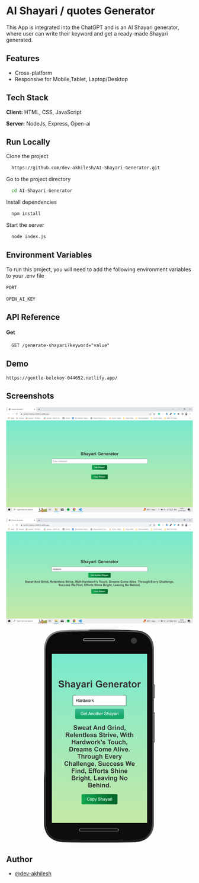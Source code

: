 # AI Shayari / quotes Generator

This App is integrated into the ChatGPT and is an AI Shayari generator, where user can write their keyword and get a ready-made Shayari generated.

## Features

- Cross-platform
- Responsive for Mobile,Tablet, Laptop/Desktop

## Tech Stack

**Client:** HTML, CSS, JavaScript

**Server:** NodeJs, Express, Open-ai



## Run Locally

Clone the project

```bash
  https://github.com/dev-akhilesh/AI-Shayari-Generator.git
```

Go to the project directory

```bash
  cd AI-Shayari-Generator
```

Install dependencies

```bash
  npm install
```

Start the server

```bash
  node index.js
```


## Environment Variables

To run this project, you will need to add the following environment variables to your .env file

`PORT`

`OPEN_AI_KEY`


 ## API Reference


#### Get 

```http
  GET /generate-shayari?keyword="value"
```

## Demo
```
https://gentle-belekoy-044652.netlify.app/
```
## Screenshots

![App Screenshot 1](./images/Screenshot-1.png)

![App Screenshot 2](./images/Screenshot-2.png)

<div align="center">
  <img src="./images/Screenshot-3.png" width="300">
</div>



## Author

- [@dev-akhilesh](https://github.com/dev-akhilesh)

